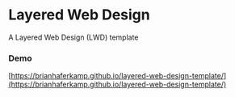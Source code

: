 # Layered Web Design
A Layered Web Design (LWD) template

### Demo
[https://brianhaferkamp.github.io/layered-web-design-template/](https://brianhaferkamp.github.io/layered-web-design-template/)
